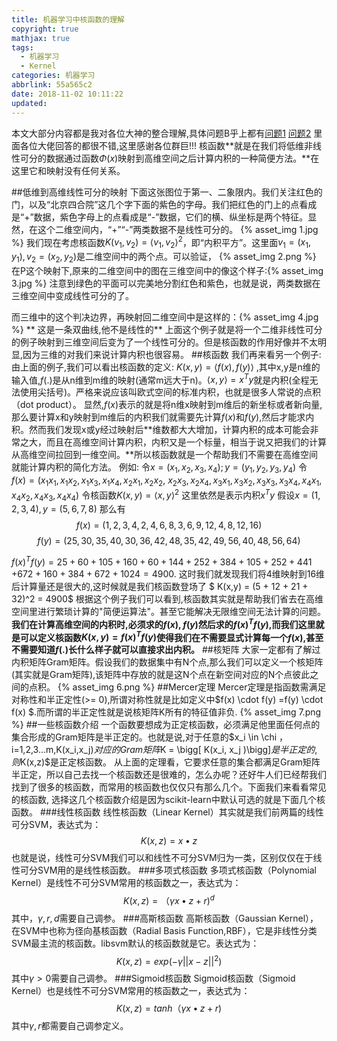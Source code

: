 ```yaml
---
title: 机器学习中核函数的理解
copyright: true
mathjax: true
tags:
  - 机器学习
  - Kernel
categories: 机器学习
abbrlink: 55a565c2
date: 2018-11-02 10:11:22
updated:
---
```

本文大部分内容都是我对各位大神的整合理解,具体问题B乎上都有[问题1](https://www.zhihu.com/question/24627666)
[问题2](https://www.zhihu.com/question/30371867)
里面各位大佬回答的都很不错,这里感谢各位群巨!!! 
核函数**就是在我们将低维非线性可分的数据通过函数$\Phi(x)$映射到高维空间之后计算内积的一种简便方法。**在这里它和映射没有任何关系。
<!--more-->
##低维到高维线性可分的映射
下面这张图位于第一、二象限内。我们关注红色的门，以及“北京四合院”这几个字下面的紫色的字母。我们把红色的门上的点看成是“+”数据，紫色字母上的点看成是“-”数据，它们的横、纵坐标是两个特征。显然，在这个二维空间内，“+”“-”两类数据不是线性可分的。
{% asset_img 1.jpg %}
我们现在考虑核函数$K(v_1,v_2) = \langle v_1,v_2\rangle^2$，即“内积平方”。这里面$v_1=(x_1,y_1), v_2=(x_2,y_2)$是二维空间中的两个点。可以验证，
{% asset_img 2.png %}
在P这个映射下,原来的二维空间中的图在三维空间中的像这个样子:{% asset_img 3.jpg %}
注意到绿色的平面可以完美地分割红色和紫色，也就是说，两类数据在三维空间中变成线性可分的了。

而三维中的这个判决边界，再映射回二维空间中是这样的：{% asset_img 4.jpg %}
** 这是一条双曲线,他不是线性的**
上面这个例子就是将一个二维非线性可分的例子映射到三维空间后变为了一个线性可分的。但是核函数的作用好像并不太明显,因为三维的对我们来说计算内积也很容易。
##核函数
我们再来看另一个例子:
由上面的例子,我们可以看出核函数的定义:
$K(x,y) = \langle f(x),f(y)\rangle$ ,其中x,y是n维的输入值,$f(.)$是从n维到m维的映射(通常m远大于n)。$\langle x,y\rangle = x^Ty$就是内积(全程无法使用尖括号)。严格来说应该叫欧式空间的标准内积，也就是很多人常说的点积（dot product）。
显然,$f(x)$表示的就是将n维x映射到m维后的新坐标或者新向量,那么要计算x和y映射到m维后的内积我们就需要先计算$f(x)$和$f(y)$,然后才能求内积。然而我们发现x或y经过映射后**维数都大大增加，计算内积的成本可能会非常之大，而且在高维空间计算内积，内积又是一个标量，相当于说又把我们的计算从高维空间拉回到一维空间。**所以核函数就是一个帮助我们不需要在高维空间就能计算内积的简化方法。
例如:
令$x = (x_1,x_2,x_3,x_4);y = (y_1,y_2,y_3,y_4)$
令
$f(x) = (x_1x_1,x_1x_2,x_1x_3,x_1x_4,x_2x_1,x_2x_2,$
$x_2x_3,x_2x_4,x_3x_1,x_3x_2,x_3x_3,x_3x_4,x_4x_1,
x_4x_2,x_4x_3,x_4x_4)$
令核函数$K(x,y) = \langle x,y\rangle^2$ 这里依然是表示内积$x^Ty$
假设$x = (1,2,3,4),y = (5,6,7,8)$
那么有
$$
f(x) = (1,2,3,4,2,4,6,8,3,6,9,12,4,8,12,16)
$$
$$
f(y) = (25,30,35,40,30,36,42,48,35,42,49,56,40,48,56,64)
$$

$f(x)^Tf(y) = 25+60+105+160+60+144+252+384+105+252+441$
$+672+160+384+672+1024 = 4900.$
这时我们就发现我们将4维映射到16维后计算量还是很大的,这时候就是我们核函数登场了
$ K(x,y) = (5 + 12 + 21 + 32)^2 = 4900$
根据这个例子我们可以看到,核函数其实就是帮助我们省去在高维空间里进行繁琐计算的"简便运算法"。甚至它能解决无限维空间无法计算的问题。
**我们在计算高维空间的内积时,必须求的$f(x),f(y)$然后求的$f(x)^Tf(y)$,而我们这里就是可以定义核函数$K(x,y) = f(x)^Tf(y)$使得我们在不需要显式计算每一个$f(x)$,甚至不需要知道$f(.)$长什么样子就可以直接求出内积。**
##核矩阵
大家一定都有了解过内积矩阵Gram矩阵。假设我们的数据集中有N个点,那么我们可以定义一个核矩阵(其实就是Gram矩阵),该矩阵中存放的就是这N个点在新空间对应的N个点彼此之间的点积。
{% asset_img 6.png %}
##Mercer定理
Mercer定理是指函数需满足对称性和半正定性(>= 0),所谓对称性就是比如定义中$f(x) \cdot f(y) =f(y) \cdot f(x)  $.而所谓的半正定性就是说核矩阵K所有的特征值非负.
{% asset_img 7.png %}
##一些核函数介绍
一个函数要想成为正定核函数，必须满足他里面任何点的集合形成的Gram矩阵是半正定的。也就是说,对于任意的$x_i \in \chi ， i=1,2,3...m,K(x_i,x_j)$对应的Gram矩阵$K = \bigg[ K(x_i, x_j )\bigg]$是半正定的,则$K(x,z)$是正定核函数。
从上面的定理看，它要求任意的集合都满足Gram矩阵半正定，所以自己去找一个核函数还是很难的，怎么办呢？还好牛人们已经帮我们找到了很多的核函数，而常用的核函数也仅仅只有那么几个。下面我们来看看常见的核函数, 选择这几个核函数介绍是因为scikit-learn中默认可选的就是下面几个核函数。
###线性核函数
线性核函数（Linear Kernel）其实就是我们前两篇的线性可分SVM，表达式为：
$$
K(x, z) = x \bullet z
$$
也就是说，线性可分SVM我们可以和线性不可分SVM归为一类，区别仅仅在于线性可分SVM用的是线性核函数。
###多项式核函数
多项式核函数（Polynomial Kernel）是线性不可分SVM常用的核函数之一，表达式为：
$$
K(x, z) = （\gamma x \bullet z  + r)^d
$$
其中，$\gamma, r, d$需要自己调参。
###高斯核函数
高斯核函数（Gaussian Kernel），在SVM中也称为径向基核函数（Radial Basis Function,RBF），它是非线性分类SVM最主流的核函数。libsvm默认的核函数就是它。表达式为：
$$
K(x, z) = exp(-\gamma||x-z||^2)
$$
其中$\gamma > 0$需要自己调参。
###Sigmoid核函数
Sigmoid核函数（Sigmoid Kernel）也是线性不可分SVM常用的核函数之一，表达式为：
$$
K(x, z) = tanh（\gamma x \bullet z  + r)
$$
其中$\gamma, r$都需要自己调参定义。
